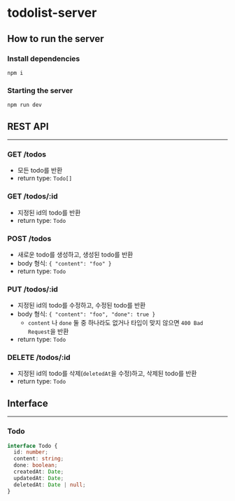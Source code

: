 # todolist-server

## How to run the server

### Install dependencies

`npm i`

### Starting the server

`npm run dev`

## REST API

---

### GET /todos

- 모든 todo를 반환
- return type: `Todo[]`

### GET /todos/:id

- 지정된 id의 todo를 반환
- return type: `Todo`

### POST /todos

- 새로운 todo를 생성하고, 생성된 todo를 반환
- body 형식: `{ "content": "foo" }`
- return type: `Todo`

### PUT /todos/:id

- 지정된 id의 todo를 수정하고, 수정된 todo를 반환
- body 형식: `{ "content": "foo", "done": true }`
  - `content` 나 `done` 둘 중 하나라도 없거나 타입이 맞지 않으면 `400 Bad Request`을 반환
- return type: `Todo`

### DELETE /todos/:id

- 지정된 id의 todo를 삭제(`deletedAt`을 수정)하고, 삭제된 todo를 반환
- return type: `Todo`

## Interface

---

### Todo

```typescript
interface Todo {
  id: number;
  content: string;
  done: boolean;
  createdAt: Date;
  updatedAt: Date;
  deletedAt: Date | null;
}
```
